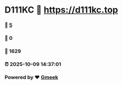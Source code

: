 # D111KC :link: https://d111kc.top 
### :page_facing_up: [5](https://d111kc.top/tag.html) 
### :speech_balloon: 0 
### :hibiscus: 1629 
### :alarm_clock: 2025-10-09 14:37:01 
### Powered by :heart: [Gmeek](https://github.com/Meekdai/Gmeek)
